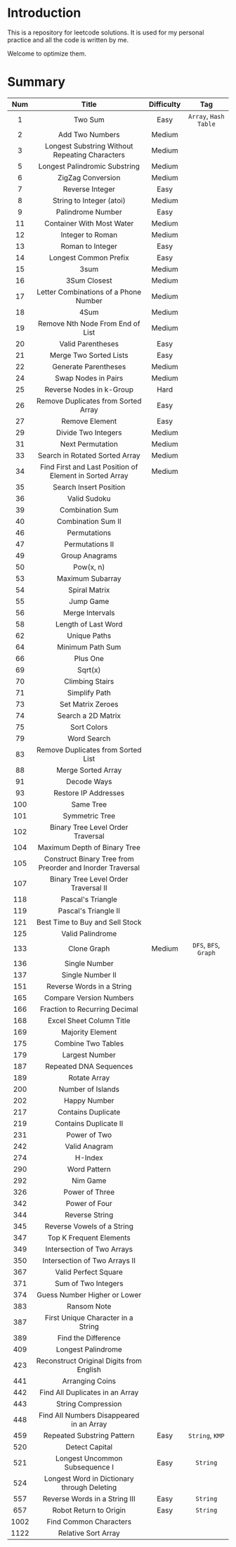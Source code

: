 # Introduction
This is a repository for leetcode solutions. It is used for my personal practice and all the code is written by me.

Welcome to optimize them.
# Summary
|Num|Title|Difficulty|Tag|
|:-:|:-:|:-:|:-:|
|1|Two Sum|Easy|`Array`, `Hash Table`|
|2|Add Two Numbers|Medium||
|3|Longest Substring Without Repeating Characters|Medium||
|5|Longest Palindromic Substring|Medium||
|6|ZigZag Conversion|Medium||
|7|Reverse Integer|Easy||
|8|String to Integer (atoi)|Medium||
|9|Palindrome Number|Easy||
|11|Container With Most Water|Medium||
|12|Integer to Roman|Medium||
|13|Roman to Integer|Easy||
|14|Longest Common Prefix|Easy||
|15|3sum|Medium||
|16|3Sum Closest|Medium||
|17|Letter Combinations of a Phone Number|Medium||
|18|4Sum|Medium||
|19|Remove Nth Node From End of List|Medium||
|20|Valid Parentheses|Easy||
|21|Merge Two Sorted Lists|Easy||
|22|Generate Parentheses|Medium||
|24|Swap Nodes in Pairs|Medium||
|25|Reverse Nodes in k-Group|Hard||
|26|Remove Duplicates from Sorted Array|Easy||
|27|Remove Element|Easy||
|29|Divide Two Integers|Medium||
|31|Next Permutation|Medium||
|33|Search in Rotated Sorted Array|Medium||
|34|Find First and Last Position of Element in Sorted Array|Medium||
|35|Search Insert Position|||
|36|Valid Sudoku|||
|39|Combination Sum|||
|40|Combination Sum II|||
|46|Permutations|||
|47|Permutations II|||
|49|Group Anagrams|||
|50|Pow(x, n)|||
|53|Maximum Subarray|||
|54|Spiral Matrix|||
|55|Jump Game|||
|56|Merge Intervals|||
|58|Length of Last Word|||
|62|Unique Paths|||
|64|Minimum Path Sum|||
|66|Plus One|||
|69|Sqrt(x)|||
|70|Climbing Stairs|||
|71|Simplify Path|||
|73|Set Matrix Zeroes|||
|74|Search a 2D Matrix|||
|75|Sort Colors|||
|79|Word Search|||
|83|Remove Duplicates from Sorted List|||
|88|Merge Sorted Array|||
|91|Decode Ways|||
|93|Restore IP Addresses|||
|100|Same Tree|||
|101|Symmetric Tree|||
|102|Binary Tree Level Order Traversal|||
|104|Maximum Depth of Binary Tree|||
|105|Construct Binary Tree from Preorder and Inorder Traversal|||
|107|Binary Tree Level Order Traversal II|||
|118|Pascal's Triangle|||
|119|Pascal's Triangle II|||
|121|Best Time to Buy and Sell Stock|||
|125|Valid Palindrome|||
|133|Clone Graph|Medium|`DFS`, `BFS`, `Graph`||
|136|Single Number|||
|137|Single Number II|||
|151|Reverse Words in a String|||
|165|Compare Version Numbers|||
|166|Fraction to Recurring Decimal|||
|168|Excel Sheet Column Title|||
|169|Majority Element|||
|175|Combine Two Tables|||
|179|Largest Number|||
|187|Repeated DNA Sequences|||
|189|Rotate Array|||
|200|Number of Islands|||
|202|Happy Number|||
|217|Contains Duplicate|||
|219|Contains Duplicate II|||
|231|Power of Two|||
|242|Valid Anagram|||
|274|H-Index|||
|290|Word Pattern|||
|292|Nim Game|||
|326|Power of Three|||
|342|Power of Four|||
|344|Reverse String|||
|345|Reverse Vowels of a String|||
|347|Top K Frequent Elements|||
|349|Intersection of Two Arrays|||
|350|Intersection of Two Arrays II|||
|367|Valid Perfect Square|||
|371|Sum of Two Integers|||
|374|Guess Number Higher or Lower|||
|383|Ransom Note|||
|387|First Unique Character in a String|||
|389|Find the Difference|||
|409|Longest Palindrome|||
|423|Reconstruct Original Digits from English|||
|441|Arranging Coins|||
|442|Find All Duplicates in an Array|||
|443|String Compression|||
|448|Find All Numbers Disappeared in an Array|||
|459|Repeated Substring Pattern|Easy|`String`, `KMP`|
|520|Detect Capital|||
|521|Longest Uncommon Subsequence I|Easy|`String`|
|524|Longest Word in Dictionary through Deleting|||
|557|Reverse Words in a String III|Easy|`String`|
|657|Robot Return to Origin|Easy|`String`|
|1002|Find Common Characters|||
|1122|Relative Sort Array|||

